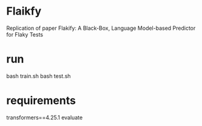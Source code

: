 # Flaikfy
Replication of paper Flakify: A Black-Box, Language Model-based Predictor for Flaky Tests

# run
bash train.sh
bash test.sh

# requirements
transformers==4.25.1
evaluate

